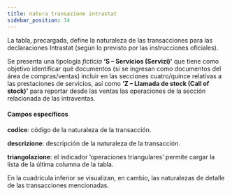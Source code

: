 ```yaml
---
title: natura transazione intrastat
sidebar_position: 14
---
```


La tabla, precargada, define la naturaleza de las transacciones para las declaraciones Intrastat (según lo previsto por las instrucciones oficiales).

Se presenta una tipología *ficticia* **‘S – Servicios (Servizi)'** que tiene como objetivo identificar qué documentos (si se ingresan como documentos del área de compras/ventas) incluir en las secciones cuatro/quince relativas a las prestaciones de servicios, así como **‘Z – Llamada de stock (Call of stock)'** para reportar desde las ventas las operaciones de la sección relacionada de las intraventas.

#### Campos específicos

**codice**: código de la naturaleza de la transacción.

**descrizione**: descripción de la naturaleza de la transacción.

**triangolazione**: el indicador ‘operaciones triangulares’ permite cargar la lista de la última columna de la tabla.

En la cuadrícula inferior se visualizan, en cambio, las naturalezas de detalle de las transacciones mencionadas.
